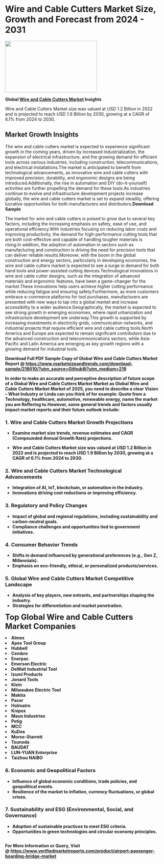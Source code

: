 <H1>Wire and Cable Cutters Market Size, Growth and Forecast from 2024 - 2031</H1><img class="aligncenter size-medium wp-image-584254" src="https://thirdeyenews.in/wp-content/uploads/2024/09/Global-Market-Research-300x168.jpeg" alt="" width="300" height="168" /><p><strong>Global&nbsp;<a href="https://www.marketsizeandtrends.com/download-sample/218010/?utm_source=Github8j?utm_medium=219">Wire and Cable Cutters Market</a> Insights</strong></p><p>Wire and Cable Cutters Market size was valued at USD 1.2 Billion in 2022 and is projected to reach USD 1.9 Billion by 2030, growing at a CAGR of 6.1% from 2024 to 2030.</p><p><h2>Market Growth Insights</h2> <p>The wire and cable cutters market is expected to experience significant growth in the coming years, driven by increased industrialization, the expansion of electrical infrastructure, and the growing demand for efficient tools across various industries, including construction, telecommunications, and electrical installations.The market is anticipated to benefit from technological advancements, as innovative wire and cable cutters with improved precision, durability, and ergonomic designs are being introduced.Additionally, the rise in automation and DIY (do-it-yourself) activities are further propelling the demand for these tools.As industries continue to evolve and infrastructure development projects increase globally, the wire and cable cutters market is set to expand steadily, offering lucrative opportunities for both manufacturers and distributors.<strong>Download Sample</strong></p> <p>The market for wire and cable cutters is poised to grow due to several key factors, including the increasing emphasis on safety, ease of use, and operational efficiency.With industries focusing on reducing labor costs and improving productivity, the demand for high-performance cutting tools that are both cost-effective and capable of handling tougher materials is rising.In addition, the adoption of automation in sectors such as manufacturing and construction is driving the need for precision tools that can deliver reliable results.Moreover, with the boom in the global construction and energy sectors, particularly in developing economies, the wire and cable cutters market is expected to see a surge in demand for both hand tools and power-assisted cutting devices.Technological innovations in wire and cable cutter designs, such as the integration of advanced materials and ergonomic features, have been a game-changer for the market.These innovations help users achieve higher cutting performance while reducing fatigue and ensuring safety.Furthermore, as more customers embrace e-commerce platforms for tool purchases, manufacturers are presented with new ways to tap into a global market and increase accessibility to a wider audience.Geographically, the market is expected to see strong growth in emerging economies, where rapid urbanization and infrastructure development are underway.This growth is supported by increasing investments in electricity grids, communication networks, and industrial projects that require efficient wire and cable cutting tools.North America and Europe are expected to remain significant contributors due to the advanced construction and telecommunications sectors, while Asia-Pacific and Latin America are emerging as key growth regions with a growing demand for industrial tools.<strong></p><p><span class=""><strong>Download Full PDF Sample Copy of Global Wire and Cable Cutters Market Report</strong> @ <a href="https://www.marketsizeandtrends.com/download-sample/218010/?utm_source=Github8j?utm_medium=219" target="_blank">https://www.marketsizeandtrends.com/download-sample/218010/?utm_source=Github8j?utm_medium=219</a></span></p><p>In order to make an accurate and perceptive description of future scope of a Global&nbsp;Wire and Cable Cutters Market Market as Global&nbsp;Wire and Cable Cutters Market Market of 2025, you need to describe a clear Vision &ndash; What Industry or Linda can you think of for example: Quote from a Technology, healthcare, automotive, renewable energy, name the market you are Reffering to.However, some general trends and factors usually impact market reports and their future outlook include:</p><h3>1.&nbsp;<strong>Wire and Cable Cutters Market Growth Projections</strong></h3><ul><li>Examine market size trends, revenue estimates and CAGR (Compounded Annual Growth Rate) projections.</li><li><p>Wire and Cable Cutters Market size was valued at USD 1.2 Billion in 2022 and is projected to reach USD 1.9 Billion by 2030, growing at a CAGR of 6.1% from 2024 to 2030.</p></li></ul><h3>2.&nbsp;<strong>Wire and Cable Cutters Market Technological Advancements</strong></h3><ul><li>Integration of AI, IoT, blockchain, or automation in the industry.</li><li>Innovations driving cost reductions or improving efficiency.</li></ul><h3>3.&nbsp;<strong>Regulatory and Policy Changes</strong></h3><ul><li>Impact of global and regional regulations, including sustainability and carbon-neutral goals.</li><li>Compliance challenges and opportunities tied to government initiatives.</li></ul><h3>4.&nbsp;<strong>Consumer Behavior Trends</strong></h3><ul><li>Shifts in demand influenced by generational preferences (e.g., Gen Z, Millennials).</li><li>Emphasis on eco-friendly, ethical, or personalized products/services.</li></ul><h3>5.&nbsp;<strong>Global Wire and Cable Cutters Market Competitive Landscape</strong></h3><ul><li>Analysis of key players, new entrants, and partnerships shaping the industry.</li><li>Strategies for differentiation and market penetration.</li></ul><p data-pm-slice="1 1 []"><span style="color: inherit; font-family: inherit; font-size: 25px;">Top Global Wire and Cable Cutters Market Companies</span></p><div class="" data-test-id=""><p><li>Almex</li><li> Apex Tool Group</li><li> Hubbell</li><li> Cembre</li><li> Enerpac</li><li> Emerson Electric</li><li> DeWalt Industrial Tool</li><li> Izumi Products</li><li> Jonard Tools</li><li> Klein</li><li> Milwaukee Electric Tool</li><li> Makita</li><li> Pacer</li><li> Holmatro</li><li> Knipex</li><li> Maun Industries</li><li> Petig</li><li> MCC</li><li> KuDos</li><li> Morse-Starrett</li><li> Tsunoda</li><li> BAUDAT</li><li> LUN-YUAN Enterprise</li><li> Taizhou NAIBO</li></p></div><h3>6.&nbsp;<strong>Economic and Geopolitical Factors</strong></h3><ul><li>Influence of global economic conditions, trade policies, and geopolitical events.</li><li>Resilience of the market to inflation, currency fluctuations, or global crises.</li></ul><h3>7.&nbsp;<strong>Sustainability and ESG (Environmental, Social, and Governance)</strong></h3><ul><li>Adoption of sustainable practices to meet ESG criteria.</li><li>Opportunities in green technologies and circular economy principles.</li></ul><h2><strong style="font-size: 14px;">For More Information or Query, Visit @&nbsp;</strong><a style="background-color: #ffffff; font-size: 14px;" href="https://www.marketsizeandtrends.com/report/wire-and-cable-cutters-market/" target="_blank">https://www.verifiedmarketreports.com/product/airport-passenger-boarding-bridge-market</a></h2>